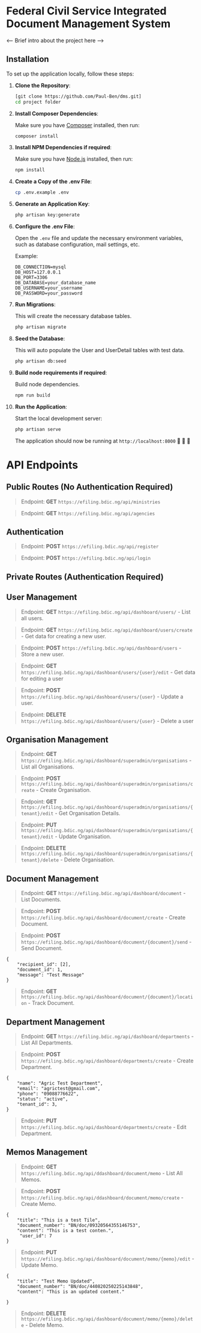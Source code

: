
# Federal Civil Service Integrated Document Management System

<-- Brief intro about the project here -->

## Installation

To set up the application locally, follow these steps:

1. **Clone the Repository**:

   ```bash
   [git clone https://github.com/Paul-Ben/dms.git]
   cd project folder
   ```

2. **Install Composer Dependencies**:

   Make sure you have [Composer](https://getcomposer.org/) installed, then run:

   ```bash
   composer install
   ```

3. **Install NPM Dependencies if required**:

   Make sure you have [Node.js](https://nodejs.org/) installed, then run:

   ```bash
   npm install
   ```

4. **Create a Copy of the .env File**:

   ```bash
   cp .env.example .env
   ```

5. **Generate an Application Key**:

   ```bash
   php artisan key:generate
   ```

6. **Configure the .env File**:

   Open the `.env` file and update the necessary environment variables, such as database configuration, mail settings, etc.

   Example:

   ```env
   DB_CONNECTION=mysql
   DB_HOST=127.0.0.1
   DB_PORT=3306
   DB_DATABASE=your_database_name
   DB_USERNAME=your_username
   DB_PASSWORD=your_password
   ```

7. **Run Migrations**:

   This will create the necessary database tables.

   ```bash
   php artisan migrate
   ```
8. **Seed the Database**:

   This will auto populate the User and UserDetail tables with test data.

   ```bash
   php artisan db:seed
   ```


9. **Build node requirements if required**:

   Build node dependencies.

   ```bash
   npm run build
   ```

10. **Run the Application**:

    Start the local development server:

    ```bash
    php artisan serve
    ```
    
    The application should now be running at `http://localhost:8000`   🚀 🚀 🚀

# API Endpoints

## Public Routes (No Authentication Required)
> Endpoint: **GET** `https://efiling.bdic.ng/api/ministries`

> Endpoint: **GET** `https://efiling.bdic.ng/api/agencies`
## Authentication 
> Endpoint: **POST** `https://efiling.bdic.ng/api/register`

> Endpoint: **POST** `https://efiling.bdic.ng/api/login`


## Private Routes (Authentication Required)

## User Management 
> Endpoint: **GET** `https://efiling.bdic.ng/api/dashboard/users/` - List all users.

> Endpoint: **GET** `https://efiling.bdic.ng/api/dashboard/users/create` -  Get data for creating a new user. 

> Endpoint: **POST** `https://efiling.bdic.ng/api/dashboard/users` - Store a new user. 

> Endpoint: **GET** `https://efiling.bdic.ng/api/dashboard/users/{user}/edit` - Get data for editing a user

> Endpoint: **POST** `https://efiling.bdic.ng/api/dashboard/users/{user}` - Update a user.

> Endpoint: **DELETE** `https://efiling.bdic.ng/api/dashboard/users/{user}` - Delete a user

## Organisation Management

> Endpoint: **GET** `https://efiling.bdic.ng/api/dashboard/superadmin/organisations` - List all Organisations.

> Endpoint: **POST** `https://efiling.bdic.ng/api/dashboard/superadmin/organisations/create` - Create Organisation.

> Endpoint: **GET** `https://efiling.bdic.ng/api/dashboard/superadmin/organisations/{tenant}/edit` - Get Organisation Details.

> Endpoint: **PUT** `https://efiling.bdic.ng/api/dashboard/superadmin/organisations/{tenant}/edit` - Update Organisation.

> Endpoint: **DELETE** `https://efiling.bdic.ng/api/dashboard/superadmin/organisations/{tenant}/delete` - Delete Organisation.

## Document Management

> Endpoint: **GET** `https://efiling.bdic.ng/api/dashboard/document` - List Documents.

> Endpoint: **POST** `https://efiling.bdic.ng/api/dashboard/document/create` - Create Document.

> Endpoint: **POST** `https://efiling.bdic.ng/api/dashboard/document/{document}/send` - Send Document.
```
{
	"recipient_id": [2],
	"document_id": 1,
	"message": "Test Message"
}
```
> Endpoint: **GET** `https://efiling.bdic.ng/api/dashboard/document/{document}/location` - Track Document.


## Department Management

> Endpoint: **GET** `https://efiling.bdic.ng/api/dashboard/departments` - List All Departments.

> Endpoint: **POST** `https://efiling.bdic.ng/api/dashboard/departments/create` - Create Department.

```
{
	"name": "Agric Test Department",
	"email": "agrictest@gmail.com",
	"phone": "09088776622",
	"status": "active",
	"tenant_id": 3,
}
```
> Endpoint: **PUT** `https://efiling.bdic.ng/api/dashboard/departments/create` - Edit Department.

## Memos Management

> Endpoint: **GET** `https://efiling.bdic.ng/api/ddashboard/document/memo` - List All Memos.

> Endpoint: **POST** `https://efiling.bdic.ng/api/ddashboard/document/memo/create` - Create Memo.

```
{
	"title": "This is a test Tile", 
	"document_number": "BN/doc/09320564355146753",
	"content": "This is a test conten.",
	 "user_id": 7
}
```

> Endpoint: **PUT** `https://efiling.bdic.ng/api/dashboard/document/memo/{memo}/edit` - Update Memo.

```
{
	"title": "Test Memo Updated", 
	"document_number": "BN/doc/440820250225143848",
	"content": "This is an updated content."
	
}
```

> Endpoint: **DELETE** `https://efiling.bdic.ng/api/dashboard/document/memo/{memo}/delete` - Delete
 Memo.

















